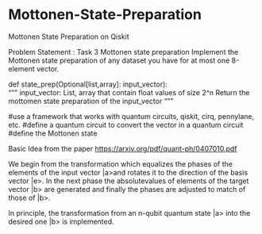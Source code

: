 # Mottonen-State-Preparation
 Mottonen State  Preparation on Qiskit


Problem Statement :
Task 3 Mottonen state preparation
Implement the Mottonen state preparation of any dataset you have for at most one 8-element vector.

def state_prep(Optional[list,array]: input_vector): <br> “”” input_vector: List, array that contain float values of size 2^n Return the mottomen state preparation of the input_vector “””
 


#use a framework that works with quantum circuits, qiskit, cirq, pennylane, etc. 
#define a quantum circuit to convert the vector in a quantum circuit
#define the Mottonen state


Basic Idea from the paper https://arxiv.org/pdf/quant-ph/0407010.pdf

We begin from the transformation which equalizes the phases of the
elements of the input vector |a>and rotates it to the direction of the basis vector |e>. In the next phase the absolutevalues of elements of the target vector |b> are generated and finally the phases are adjusted to match of those of |b>.

In principle, the  transformation from an n-qubit quantum state |a> into the desired one |b> is implemented.



